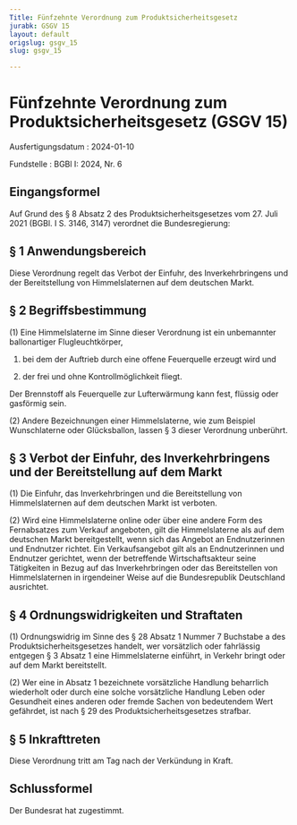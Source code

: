 ```yaml
---
Title: Fünfzehnte Verordnung zum Produktsicherheitsgesetz
jurabk: GSGV 15
layout: default
origslug: gsgv_15
slug: gsgv_15

---
```


# Fünfzehnte Verordnung zum Produktsicherheitsgesetz (GSGV 15)

Ausfertigungsdatum
:   2024-01-10

Fundstelle
:   BGBl I: 2024, Nr. 6


## Eingangsformel

Auf Grund des § 8 Absatz 2 des Produktsicherheitsgesetzes vom 27. Juli 2021 (BGBl. I S. 3146, 3147) verordnet die Bundesregierung:


## § 1 Anwendungsbereich

Diese Verordnung regelt das Verbot der Einfuhr, des Inverkehrbringens und der Bereitstellung von Himmelslaternen auf dem deutschen Markt.


## § 2 Begriffsbestimmung

(1) Eine Himmelslaterne im Sinne dieser Verordnung ist ein unbemannter ballonartiger Flugleuchtkörper,

1.  bei dem der Auftrieb durch eine offene Feuerquelle erzeugt wird und


2.  der frei und ohne Kontrollmöglichkeit fliegt.



Der Brennstoff als Feuerquelle zur Lufterwärmung kann fest, flüssig oder gasförmig sein.

(2) Andere Bezeichnungen einer Himmelslaterne, wie zum Beispiel Wunschlaterne oder Glücksballon, lassen § 3 dieser Verordnung unberührt.


## § 3 Verbot der Einfuhr, des Inverkehrbringens und der Bereitstellung auf dem Markt

(1) Die Einfuhr, das Inverkehrbringen und die Bereitstellung von Himmelslaternen auf dem deutschen Markt ist verboten.

(2) Wird eine Himmelslaterne online oder über eine andere Form des Fernabsatzes zum Verkauf angeboten, gilt die Himmelslaterne als auf dem deutschen Markt bereitgestellt, wenn sich das Angebot an Endnutzerinnen und Endnutzer richtet. Ein Verkaufsangebot gilt als an Endnutzerinnen und Endnutzer gerichtet, wenn der betreffende Wirtschaftsakteur seine Tätigkeiten in Bezug auf das Inverkehrbringen oder das Bereitstellen von Himmelslaternen in irgendeiner Weise auf die Bundesrepublik Deutschland ausrichtet.


## § 4 Ordnungswidrigkeiten und Straftaten

(1) Ordnungswidrig im Sinne des § 28 Absatz 1 Nummer 7 Buchstabe a des Produktsicherheitsgesetzes handelt, wer vorsätzlich oder fahrlässig entgegen § 3 Absatz 1 eine Himmelslaterne einführt, in Verkehr bringt oder auf dem Markt bereitstellt.

(2) Wer eine in Absatz 1 bezeichnete vorsätzliche Handlung beharrlich wiederholt oder durch eine solche vorsätzliche Handlung Leben oder Gesundheit eines anderen oder fremde Sachen von bedeutendem Wert gefährdet, ist nach § 29 des Produktsicherheitsgesetzes strafbar.


## § 5 Inkrafttreten

Diese Verordnung tritt am Tag nach der Verkündung in Kraft.


## Schlussformel

Der Bundesrat hat zugestimmt.

